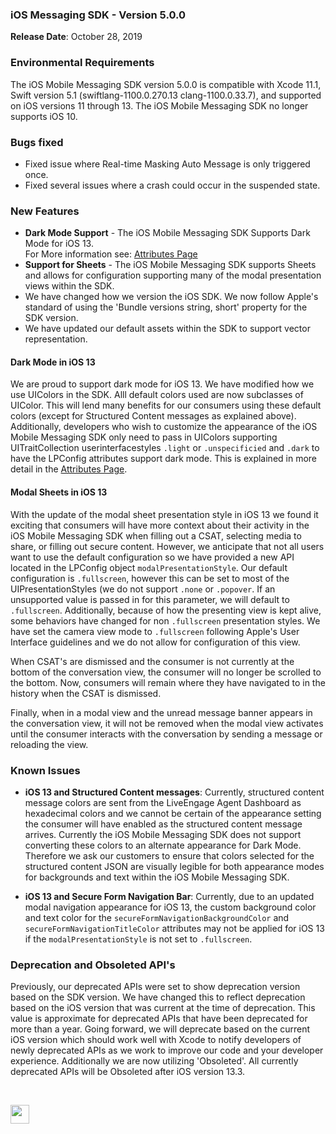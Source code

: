 ### iOS Messaging SDK - Version 5.0.0
**Release Date**: October 28, 2019 

### Environmental Requirements
The iOS Mobile Messaging SDK version 5.0.0 is compatible with Xcode 11.1, Swift version 5.1 (swiftlang-1100.0.270.13 clang-1100.0.33.7), and supported on iOS versions 11 through 13.  The iOS Mobile Messaging SDK no longer supports iOS 10.  

### Bugs fixed 
* Fixed issue where Real-time Masking Auto Message is only triggered once. 
* Fixed several issues where a crash could occur in the suspended state.

### New Features 
* **Dark Mode Support** - The iOS Mobile Messaging SDK Supports Dark Mode for iOS 13.  
For More information see: [Attributes Page](https://developers.liveperson.com/mobile-app-messaging-sdk-for-ios-sdk-attributes-sdk-5-0-and-above.html)
* **Support for Sheets** - The iOS Mobile Messaging SDK supports Sheets and allows for configuration supporting many of the modal presentation views within the SDK.  
* We have changed how we version the iOS SDK. We now follow Apple's standard of using the 'Bundle versions string, short' property for the SDK version. 
* We have updated our default assets within the SDK to support vector representation. 

#### Dark Mode in iOS 13 
We are proud to support dark mode for iOS 13.  We have modified how we use UIColors in the SDK. Alll default colors used are now subclasses of UIColor.  This will lend many benefits for our consumers using these default colors (except for Structured Content messages as explained above).  Additionally, developers who wish to customize the appearance of the iOS Mobile Messaging SDK only need to pass in UIColors supporting UITraitCollection userinterfacestyles `.light` or `.unspecificied` and `.dark` to have the LPConfig attributes support dark mode. This is explained in more detail in the [Attributes Page](https://developers.liveperson.com/mobile-app-messaging-sdk-for-ios-sdk-attributes-sdk-5-0-and-above.html).

#### Modal Sheets in iOS 13
With the update of the modal sheet presentation style in iOS 13 we found it exciting that consumers will have more context about their activity in the iOS Mobile Messaging SDK when filling out a CSAT, selecting media to share, or filling out secure content.  However, we anticipate that not all users want to use the default configuration so we have provided a new API located in the LPConfig object `modalPresentationStyle`.  Our default configuration is `.fullscreen`,  however this can be set to most of the UIPresentationStyles (we do not support `.none` or `.popover`.  If an unsupported value is passed in for this parameter, we will default to `.fullscreen`.   Additionally, because of how the presenting view is kept alive, some behaviors have changed for non `.fullscreen` presentation styles.  We have set the camera view mode to `.fullscreen` following Apple's User Interface guidelines and we do not allow for configuration of this view.  

When CSAT's are dismissed and the consumer is not currently at the bottom of the conversation view, the consumer will no longer be scrolled to the bottom.  Now, consumers will remain where they have navigated to in the history when the CSAT is dismissed.

Finally, when in a modal view and the unread message banner appears in the conversation view, it will not be removed when the modal view activates until the consumer interacts with the conversation by sending a message or reloading the view.  

### Known Issues 
* **iOS 13 and Structured Content messages**: Currently, structured content message colors are sent from the LiveEngage Agent Dashboard as hexadecimal colors and we cannot be certain of the appearance setting the consumer will have enabled as the structured content message arrives. Currently the iOS Mobile Messaging SDK does not support converting these colors to an alternate appearance for Dark Mode.  Therefore we ask our customers to ensure that colors selected for the structured content JSON are visually legible for both appearance modes for backgrounds and text within the iOS Mobile Messaging SDK.

* **iOS 13 and Secure Form Navigation Bar**: Currently, due to an updated modal navigation appearance for iOS 13, the custom background color and text color for the `secureFormNavigationBackgroundColor` and `secureFormNavigationTitleColor` attributes may not be applied for iOS 13 if the `modalPresentationStyle` is not set to `.fullscreen`.   

### Deprecation and Obsoleted API's 
Previously, our deprecated APIs were set to show deprecation version based on the SDK version.  We have changed this to reflect deprecation based on the iOS version that was current at the time of deprecation.  This value is approximate for deprecated APIs that have been deprecated for more than a year. Going forward, we will deprecate based on the current iOS version which should work well with Xcode to notify developers of newly deprecated APIs as we work to improve our code and your developer experience.  Additionally we are now utilizing 'Obsoleted'.  All currently deprecated APIs will be Obsoleted after iOS version 13.3.  

<br>
<p style="text-align: left">
<a href="mobile-app-messaging-sdk-for-ios-all-release-notes.html" center><img src="../img/back-to-all-release-notes.png" style="height: 30px; width: auto;"></a></p>
